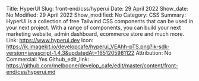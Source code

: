 Title: HyperUI
Slug: front-end/css/hyperui
Date: 29 April 2022
Show_date: No
Modified: 29 April 2022
Show_modified: No
Category: CSS
Summary: HyperUI is a collection of free Tailwind CSS components that can be used in your next project. With a range of components, you can build your next marketing website, admin dashboard, ecommerce store and much more.
Link: https://www.hyperui.dev
Icon: https://ik.imagekit.io/developcafe/hyperui_VEAhh-pTS.png?ik-sdk-version=javascript-1.4.3&updatedAt=1651205981122
Attribution: No
Commercial: Yes
Github_edit_link: https://github.com/melboone/develop_cafe/edit/master/content/front-end/css/hyperui.md